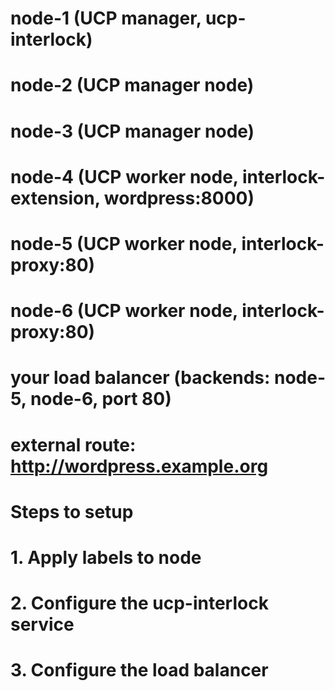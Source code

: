 # node-1 (UCP manager, ucp-interlock)
# node-2 (UCP manager node)
# node-3 (UCP manager node)
# node-4 (UCP worker node, interlock-extension, wordpress:8000)
# node-5 (UCP worker node, interlock-proxy:80)
# node-6 (UCP worker node, interlock-proxy:80)
# your load balancer (backends: node-5, node-6, port 80)
# external route: http://wordpress.example.org


# Steps to setup

# 1. Apply labels to node
# 2. Configure the ucp-interlock service
# 3. Configure the load balancer

